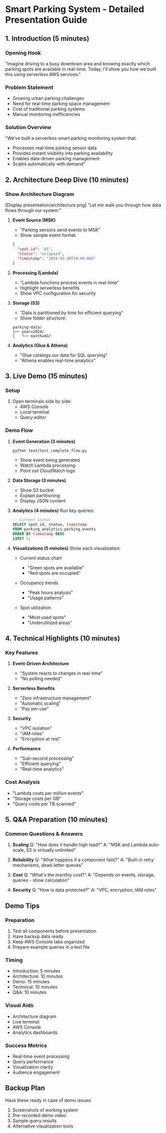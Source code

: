 # Smart Parking System - Detailed Presentation Guide

## 1. Introduction (5 minutes)
### Opening Hook
"Imagine driving to a busy downtown area and knowing exactly which parking spots are available in real-time. Today, I'll show you how we built this using serverless AWS services."

### Problem Statement
- Growing urban parking challenges
- Need for real-time parking space management
- Cost of traditional parking systems
- Manual monitoring inefficiencies

### Solution Overview
"We've built a serverless smart parking monitoring system that:
- Processes real-time parking sensor data
- Provides instant visibility into parking availability
- Enables data-driven parking management
- Scales automatically with demand"

## 2. Architecture Deep Dive (10 minutes)

### Show Architecture Diagram
[Display presentation/architecture.png]
"Let me walk you through how data flows through our system:"

1. **Event Source (MSK)**
   - "Parking sensors send events to MSK"
   - Show sample event format:
   ```json
   {
     "spot_id": "A1",
     "status": "occupied",
     "timestamp": "2024-03-20T10:00:00Z"
   }
   ```

2. **Processing (Lambda)**
   - "Lambda functions process events in real-time"
   - Highlight serverless benefits
   - Show VPC configuration for security

3. **Storage (S3)**
   - "Data is partitioned by time for efficient querying"
   - Show folder structure:
   ```
   parking-data/
   ├── year=2024/
   │   └── month=03/
   ```

4. **Analytics (Glue & Athena)**
   - "Glue catalogs our data for SQL querying"
   - "Athena enables real-time analytics"

## 3. Live Demo (15 minutes)

### Setup
1. Open terminals side by side:
   - AWS Console
   - Local terminal
   - Query editor

### Demo Flow

1. **Event Generation (3 minutes)**
   ```bash
   python test/test_complete_flow.py
   ```
   - Show event being generated
   - Watch Lambda processing
   - Point out CloudWatch logs

2. **Data Storage (3 minutes)**
   - Show S3 bucket
   - Explain partitioning
   - Display JSON content

3. **Analytics (4 minutes)**
   Run key queries:
   ```sql
   -- Current status
   SELECT spot_id, status, timestamp
   FROM parking_analytics.parking_events
   ORDER BY timestamp DESC
   LIMIT 5;
   ```

4. **Visualizations (5 minutes)**
   Show each visualization:
   - Current status chart
     * "Green spots are available"
     * "Red spots are occupied"
   
   - Occupancy trends
     * "Peak hours analysis"
     * "Usage patterns"
   
   - Spot utilization
     * "Most used spots"
     * "Underutilized areas"

## 4. Technical Highlights (10 minutes)

### Key Features
1. **Event-Driven Architecture**
   - "System reacts to changes in real-time"
   - "No polling needed"

2. **Serverless Benefits**
   - "Zero infrastructure management"
   - "Automatic scaling"
   - "Pay per use"

3. **Security**
   - "VPC isolation"
   - "IAM roles"
   - "Encryption at rest"

4. **Performance**
   - "Sub-second processing"
   - "Efficient querying"
   - "Real-time analytics"

### Cost Analysis
- "Lambda costs per million events"
- "Storage costs per GB"
- "Query costs per TB scanned"

## 5. Q&A Preparation (10 minutes)

### Common Questions & Answers

1. **Scaling**
   Q: "How does it handle high load?"
   A: "MSK and Lambda auto-scale, S3 is virtually unlimited"

2. **Reliability**
   Q: "What happens if a component fails?"
   A: "Built-in retry mechanisms, dead-letter queues"

3. **Cost**
   Q: "What's the monthly cost?"
   A: "Depends on events, storage, queries - show calculation"

4. **Security**
   Q: "How is data protected?"
   A: "VPC, encryption, IAM roles"

## Demo Tips

### Preparation
1. Test all components before presentation
2. Have backup data ready
3. Keep AWS Console tabs organized
4. Prepare example queries in a text file

### Timing
- Introduction: 5 minutes
- Architecture: 10 minutes
- Demo: 15 minutes
- Technical: 10 minutes
- Q&A: 10 minutes

### Visual Aids
- Architecture diagram
- Live terminal
- AWS Console
- Analytics dashboards

### Success Metrics
- Real-time event processing
- Query performance
- Visualization clarity
- Audience engagement

## Backup Plan
Have these ready in case of demo issues:
1. Screenshots of working system
2. Pre-recorded demo video
3. Sample query results
4. Alternative visualization tools 